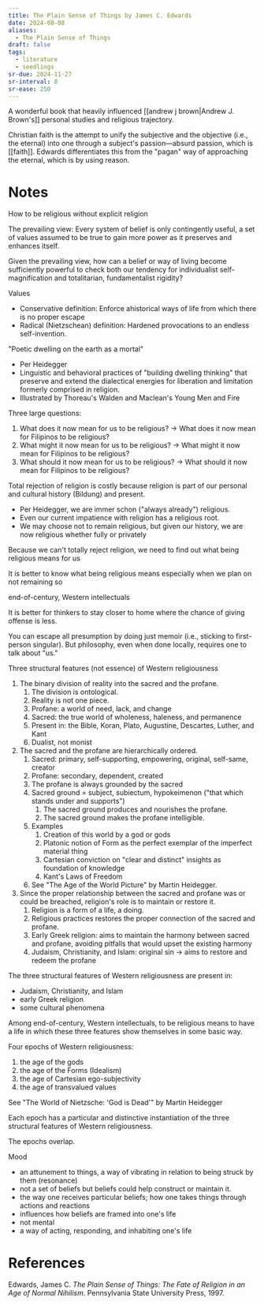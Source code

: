 ```yaml
---
title: The Plain Sense of Things by James C. Edwards
date: 2024-08-08
aliases:
  - The Plain Sense of Things
draft: false
tags:
  - literature
  - seedlings
sr-due: 2024-11-27
sr-interval: 8
sr-ease: 250
---
```

A wonderful book that heavily influenced [[andrew j brown|Andrew J. Brown's]] personal studies and religious trajectory.

Christian faith is the attempt to unify the subjective and the objective (i.e., the eternal) into one through a subject's passion—absurd passion, which is [[faith]]. Edwards differentiates this from the "pagan" way of approaching the eternal, which is by using reason.

# Notes

How to be religious without explicit religion

The prevailing view: Every system of belief is only contingently useful, a set of values assumed to be true to gain more power as it preserves and enhances itself.

Given the prevailing view, how can a belief or way of living become sufficiently powerful to check both our tendency for individualist self-magnification and totalitarian, fundamentalist rigidity?

Values
- Conservative definition: Enforce ahistorical ways of life from which there is no proper escape
- Radical (Nietzschean) definition: Hardened provocations to an endless self-invention.

"Poetic dwelling on the earth as a mortal"
- Per Heidegger
- Linguistic and behavioral practices of "building dwelling thinking" that preserve and extend the dialectical energies for liberation and limitation formerly comprised in religion.
- Illustrated by Thoreau's Walden and Maclean's Young Men and Fire

Three large questions:
1. What does it now mean for us to be religious? -> What does it now mean for Filipinos to be religious?
2. What might it now mean for us to be religious? -> What might it now mean for Filipinos to be religious?
3. What should it now mean for us to be religious? -> What should it now mean for Filipinos to be religious?

Total rejection of religion is costly because religion is part of our personal and cultural history (Bildung) and present.
- Per Heidegger, we are immer schon ("always already") religious.
- Even our current impatience with religion has a religious root.
- We may choose not to remain religious, but given our history, we are now religious whether fully or privately

Because we can't totally reject religion, we need to find out what being religious means for us

It is better to know what being religious means especially when we plan on not remaining so

end-of-century, Western intellectuals

It is better for thinkers to stay closer to home where the chance of giving offense is less.

You can escape all presumption by doing just memoir (i.e., sticking to first-person singular). But philosophy, even when done locally, requires one to talk about "us."

Three structural features (not essence) of Western religiousness
1. The binary division of reality into the sacred and the profane.
	1. The division is ontological.
	2. Reality is not one piece.
	3. Profane: a world of need, lack, and change
	4. Sacred: the true world of wholeness, haleness, and permanence
	5. Present in: the Bible, Koran, Plato, Augustine, Descartes, Luther, and Kant
	6. Dualist, not monist
2. The sacred and the profane are hierarchically ordered.
	1. Sacred: primary, self-supporting, empowering, original, self-same, creator
	2. Profane: secondary, dependent, created
	3. The profane is always grounded by the sacred
	4. Sacred ground = subject, subiectum, hypokeimenon ("that which stands under and supports")
		1. The sacred ground produces and nourishes the profane.
		2. The sacred ground makes the profane intelligible.
	5. Examples
		1. Creation of this world by a god or gods
		2. Platonic notion of Form as the perfect exemplar of the imperfect material thing
		3. Cartesian conviction on "clear and distinct" insights as foundation of knowledge
		4. Kant's Laws of Freedom
	6. See "The Age of the World Picture" by Martin Heidegger.
3. Since the proper relationship between the sacred and profane was or could be breached, religion's role is to maintain or restore it.
	1. Religion is a form of a life, a doing.
	2. Religious practices restores the proper connection of the sacred and profane.
	3. Early Greek religion: aims to maintain the harmony between sacred and profane, avoiding pitfalls that would upset the existing harmony
	4. Judaism, Christianity, and Islam: original sin -> aims to restore and redeem the profane

The three structural features of Western religiousness are present in:
- Judaism, Christianity, and Islam
- early Greek religion
- some cultural phenomena

Among end-of-century, Western intellectuals, to be religious means to have a life in which these three features show themselves in some basic way.

Four epochs of Western religiousness:
1. the age of the gods
2. the age of the Forms (Idealism)
3. the age of Cartesian ego-subjectivity
4. the age of transvalued values

See "The World of Nietzsche: 'God is Dead'" by Martin Heidegger

Each epoch has a particular and distinctive instantiation of the three structural features of Western religiousness.

The epochs overlap.

Mood
- an attunement to things, a way of vibrating in relation to being struck by them (resonance)
- not a set of beliefs but beliefs could help construct or maintain it.
- the way one receives particular beliefs; how one takes things through actions and reactions
- influences how beliefs are framed into one's life
- not mental
- a way of acting, responding, and inhabiting one's life

# References

Edwards, James C. _The Plain Sense of Things: The Fate of Religion in an Age of Normal Nihilism_. Pennsylvania State University Press, 1997.